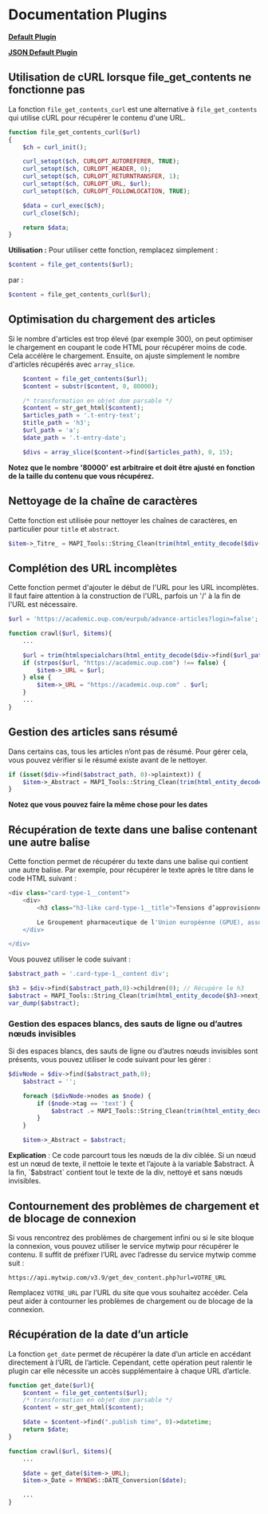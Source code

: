 # Documentation Plugins

**[Default Plugin](https://github.com/Dylanolivro/doc_plugins/blob/main/default.php)**

**[JSON Default Plugin](https://github.com/Dylanolivro/doc_plugins/blob/main/json_default.php)**

## Utilisation de cURL lorsque file_get_contents ne fonctionne pas

La fonction `file_get_contents_curl` est une alternative à `file_get_contents` qui utilise cURL pour récupérer le contenu d'une URL.

```php
function file_get_contents_curl($url)
{
    $ch = curl_init();

    curl_setopt($ch, CURLOPT_AUTOREFERER, TRUE);
    curl_setopt($ch, CURLOPT_HEADER, 0);
    curl_setopt($ch, CURLOPT_RETURNTRANSFER, 1);
    curl_setopt($ch, CURLOPT_URL, $url);
    curl_setopt($ch, CURLOPT_FOLLOWLOCATION, TRUE);

    $data = curl_exec($ch);
    curl_close($ch);

    return $data;
}
```

**Utilisation :**
Pour utiliser cette fonction, remplacez simplement :

```php
$content = file_get_contents($url);
```

par :

```php
$content = file_get_contents_curl($url);
```

## Optimisation du chargement des articles

Si le nombre d'articles est trop élevé (par exemple 300), on peut optimiser le chargement en coupant le code HTML pour récupérer moins de code. Cela accélère le chargement. Ensuite, on ajuste simplement le nombre d'articles récupérés avec `array_slice`.

```php
    $content = file_get_contents($url);
    $content = substr($content, 0, 80000);

    /* transformation en objet dom parsable */
    $content = str_get_html($content);
    $articles_path = '.t-entry-text';
    $title_path = 'h3';
    $url_path = 'a';
    $date_path = '.t-entry-date';

    $divs = array_slice($content->find($articles_path), 0, 15);
```

**Notez que le nombre '80000' est arbitraire et doit être ajusté en fonction de la taille du contenu que vous récupérez.**

## Nettoyage de la chaîne de caractères

Cette fonction est utilisée pour nettoyer les chaînes de caractères, en particulier pour `title` et `abstract`.

```php
$item->_Titre_ = MAPI_Tools::String_Clean(trim(html_entity_decode($div->find($title_path, 0)->plaintext, ENT_QUOTES, 'utf-8')));
```

## Complétion des URL incomplètes

Cette fonction permet d'ajouter le début de l'URL pour les URL incomplètes. Il faut faire attention à la construction de l'URL, parfois un '/' à la fin de l'URL est nécessaire.

```php
$url = 'https://academic.oup.com/eurpub/advance-articles?login=false';

function crawl($url, $items){
    ...

    $url = trim(htmlspecialchars(html_entity_decode($div->find($url_path, 0)->href, ENT_COMPAT, 'utf-8'), ENT_COMPAT, "utf-8"));
    if (strpos($url, "https://academic.oup.com") !== false) {
        $item->_URL = $url;
    } else {
        $item->_URL = "https://academic.oup.com" . $url;
    }
    ...
}
```

## Gestion des articles sans résumé

Dans certains cas, tous les articles n’ont pas de résumé. Pour gérer cela, vous pouvez vérifier si le résumé existe avant de le nettoyer.

```php
if (isset($div->find($abstract_path, 0)->plaintext)) {
    $item->_Abstract = MAPI_Tools::String_Clean(trim(html_entity_decode($div->find($abstract_path, 0)->plaintext, ENT_QUOTES, 'utf-8')));
}
```

**Notez que vous pouvez faire la même chose pour les dates**

## Récupération de texte dans une balise contenant une autre balise

Cette fonction permet de récupérer du texte dans une balise qui contient une autre balise. Par exemple, pour récupérer le texte après le titre dans le code HTML suivant :

```php
<div class="card-type-1__content">
    <div>
        <h3 class="h3-like card-type-1__title">Tensions d’approvisionnement : le rapport 2023 du GPUE</h3>

        Le Groupement pharmaceutique de l'Union européenne (GPUE), association européenne de la pharmacie d’officine, a publié cette semaine son enquête 2023 sur les ruptures d'approvisionnement en médicaments et dispositifs médicaux à l'officine.
    </div>

</div>
```

Vous pouvez utiliser le code suivant :

```php
$abstract_path = '.card-type-1__content div';

$h3 = $div->find($abstract_path,0)->children(0); // Récupère le h3
$abstract = MAPI_Tools::String_Clean(trim(html_entity_decode($h3->next_sibling()->plaintext, ENT_QUOTES, 'utf-8')));
var_dump($abstract);
```

### Gestion des espaces blancs, des sauts de ligne ou d’autres nœuds invisibles

Si des espaces blancs, des sauts de ligne ou d’autres nœuds invisibles sont présents, vous pouvez utiliser le code suivant pour les gérer :

```php
$divNode = $div->find($abstract_path,0);
    $abstract = '';

    foreach ($divNode->nodes as $node) {
        if ($node->tag == 'text') {
            $abstract .= MAPI_Tools::String_Clean(trim(html_entity_decode($node->plaintext, ENT_QUOTES, 'utf-8')));
        }
    }

    $item->_Abstract = $abstract;
```

**Explication** : Ce code parcourt tous les nœuds de la div ciblée. Si un nœud est un nœud de texte, il nettoie le texte et l’ajoute à la variable $abstract. À la fin, `$abstract` contient tout le texte de la div, nettoyé et sans nœuds invisibles.

## Contournement des problèmes de chargement et de blocage de connexion

Si vous rencontrez des problèmes de chargement infini ou si le site bloque la connexion, vous pouvez utiliser le service mytwip pour récupérer le contenu. Il suffit de préfixer l’URL avec l’adresse du service mytwip comme suit :

```
https://api.mytwip.com/v3.9/get_dev_content.php?url=VOTRE_URL
```

Remplacez `VOTRE_URL` par l’URL du site que vous souhaitez accéder. Cela peut aider à contourner les problèmes de chargement ou de blocage de la connexion.


## Récupération de la date d’un article

La fonction `get_date` permet de récupérer la date d’un article en accédant directement à l’URL de l’article. Cependant, cette opération peut ralentir le plugin car elle nécessite un accès supplémentaire à chaque URL d’article.
 
```php
function get_date($url){
    $content = file_get_contents($url);
    /* transformation en objet dom parsable */
    $content = str_get_html($content);

    $date = $content->find(".publish time", 0)->datetime;
    return $date;
}

function crawl($url, $items){
    ...

    $date = get_date($item->_URL);
    $item->_Date = MYNEWS::DATE_Conversion($date);

    ...
}
```
